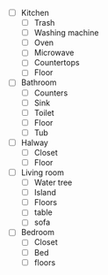- [ ] Kitchen
	- [ ] Trash
	- [ ] Washing machine
	- [ ] Oven
	- [ ] Microwave
	- [ ] Countertops
	- [ ] Floor
- [ ] Bathroom
	- [ ] Counters
	- [ ] Sink
	- [ ] Toilet
	- [ ] Floor
	- [ ] Tub
- [ ] Halway
	- [ ] Closet
	- [ ] Floor
- [ ] Living room
	- [ ] Water tree
	- [ ] Island
	- [ ] Floors
	- [ ] table
	- [ ] sofa
- [ ] Bedroom
	- [ ] Closet
	- [ ] Bed
	- [ ] floors
